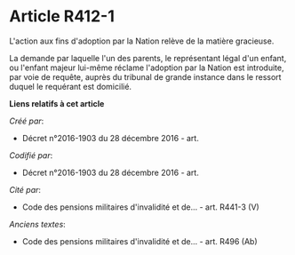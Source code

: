 # Article R412-1

L'action aux fins d'adoption par la Nation relève de la matière gracieuse.

La demande par laquelle l'un des parents, le représentant légal d'un enfant, ou l'enfant majeur lui-même réclame l'adoption
par la Nation est introduite, par voie de requête, auprès du tribunal de grande instance dans le ressort duquel le requérant
est domicilié.

**Liens relatifs à cet article**

_Créé par_:

  - Décret n°2016-1903 du 28 décembre 2016 - art.

_Codifié par_:

  - Décret n°2016-1903 du 28 décembre 2016 - art.

_Cité par_:

  - Code des pensions militaires d'invalidité et de... - art. R441-3 (V)

_Anciens textes_:

  - Code des pensions militaires d'invalidité et de... - art. R496 (Ab)
